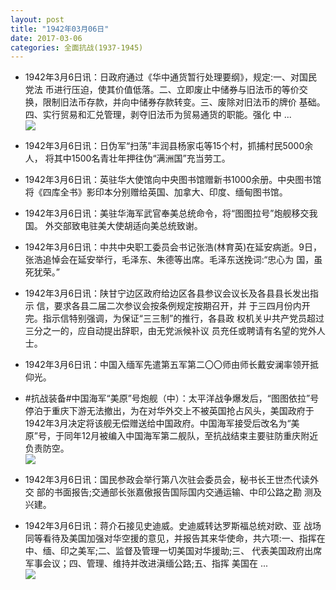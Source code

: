 ```yaml
---
layout: post
title: "1942年03月06日"
date: 2017-03-06
categories: 全面抗战(1937-1945)
---
```


<meta name="referrer" content="no-referrer" />

- 1942年3月6日讯：日政府通过《华中通货暂行处理要纲》，规定:一、对国民党法 币进行压迫，使其价值低落。二、立即废止中储券与旧法币的等价交 换，限制旧法币存款，并向中储券存款转变。三、废除对旧法币的牌价 基础。四、实行贸易和汇兑管理，剥夺旧法币为贸易通货的职能。强化 中 ... <br/><img src="https://ww2.sinaimg.cn/large/aca367d8jw1fddilggot1j20c809zgmx.jpg" />

- 1942年3月6日讯：日伪军“扫荡”丰润县杨家屯等15个村，抓捕村民5000余人， 将其中1500名青壮年押往伪“满洲国”充当劳工。 

- 1942年3月6日讯：英驻华大使馆向中央图书馆赠新书1000余册。中央图书馆 将《四库全书》影印本分别赠给英国、加拿大、印度、缅甸图书馆。 

- 1942年3月6日讯：美驻华海军武官奉美总统命令，将“图图拉号”炮舰移交我国。 外交部致电驻美大使胡适向美总统致谢。 

- 1942年3月6日讯：中共中央职工委员会书记张浩(林育英)在延安病逝。9日， 张浩追悼会在延安举行，毛泽东、朱德等出席。毛泽东送挽词:“忠心为 国，虽死犹荣。” 

- 1942年3月6日讯：陕甘宁边区政府给边区各县参议会议长及各县县长发出指示 信，要求各县二届二次参议会按条例规定按期召开，并 于三四月份内开完。指示信特别强调，为保证“三三制”的推行，各县政 权机关屮共产党员超过三分之一的，应自动提出辞职，由无党派候补议 员充任或聘请有名望的党外人士。 

- 1942年3月6日讯：中国入缅军先遣第五军第二〇〇师由师长戴安澜率领开抵 仰光。 

- #抗战装备#中国海军“美原”号炮舰（中）：太平洋战争爆发后，“图图依拉”号停泊于重庆下游无法撤出，为在对华外交上不被英国抢占风头，美国政府于1942年3月决定将该舰无偿赠送给中国政府。中国海军接受后改名为“美原”号，于同年12月被编入中国海军第二舰队，至抗战结束主要驻防重庆附近负责防空。 <br/><img src="https://ww2.sinaimg.cn/large/aca367d8jw1fdcw1wvd3uj20fg0mwaet.jpg" />

- 1942年3月6日讯：国民参政会举行第八次驻会委员会，秘书长王世杰代读外交 部的书面报告;交通部长张嘉傲报告国际国内交通运输、中印公路之勘 测及兴建。 

- 1942年3月6日讯：蒋介石接见史迪威。史迪威转达罗斯福总统对欧、亚 战场同等看待及美国加强对华空援的意见，并报告其来华使命，共六项:一、指挥在中、缅、印之美军;二、监督及管理一切美国对华援助;三、 代表美国政府出席军事会议；四、管理、维持并改进滇缅公路;五、指挥 美国在 ... <br/><img src="https://ww2.sinaimg.cn/large/aca367d8jw1fdcsl0reukj20c8090mya.jpg" />

